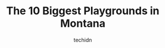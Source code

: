 ---
layout: ampstory
image: https://i0.wp.com/paketmu.com/wp-content/uploads/2023/06/bonner-park-0-in-montana-1686371933.jpeg?resize=640,853
author: techidn
featured: false
description: Explore the diverse Playground scene in Montana, home to an incredible selection of 10 establishments catering to every taste. Whether youre in search of iconic favorites or undiscovered tr
title: The 10 Biggest Playgrounds in Montana
cover:
   title: The 10 Biggest Playgrounds in Montana
   subtitle: RICKPATE
   background: https://paketmu.com/wp-content/uploads/2023/06/bonner-park-0-in-montana-1686371933.jpeg

pages: 
 - layout: thirds
   top: <h1>#1 Gibson Park</h1>
   bottom: "<p>A well maintained park.The duck pond is a beautiful feature and a favorite for kids. Duck food is available to buy from a stand nearby.</p>"
   background: https://paketmu.com/wp-content/uploads/2023/06/bonner-park-1-in-montana-1686371934.jpeg
   backgroundblur: true
 - layout: thirds
   top: <h1>#2 Bonner Park</h1>
   bottom: "<p>Missoula has some amazing parks. This one kept both our 7 year old and our 13 year old busy. Plenty of fun structures that you wouldnt find in the area we live. My husba</p>"
   background: https://paketmu.com/wp-content/uploads/2023/06/bonner-park-2-in-montana-1686371934.jpeg
   cta:
      link: https://paketmu.com/the-10-biggest-playgrounds-in-montana/
      text: The 10 Biggest Playgrounds in Montana
 - layout: thirds
   top: <h1>#3 Volunteer Park</h1>
   bottom: "<p>Love this little spot! Its one of the best spots to go in Lakeside to see the lake and even go for a swim! Theres nice sidewalks, a great green space, docks, and ab</p>"
   background: https://paketmu.com/wp-content/uploads/2023/06/bonner-park-3-in-montana-1686371935.jpeg
   cta:
      link: https://paketmu.com/the-10-biggest-playgrounds-in-montana/
      text: The 10 Biggest Playgrounds in Montana
 - layout: thirds
   top: <h1>#4 First Peoples Buffalo Jump State Park</h1>
   bottom: "<p>342 Ulm Vaughn Rd, Ulm, MT 59485, United States</p>"
   background: https://images.unsplash.com/photo-1533998839656-76f5e4b2bccb?ixlib=rb-4.0.3&ixid=MnwxMjA3fDB8MHxwaG90by1wYWdlfHx8fGVufDB8fHx8&auto=format&fit=crop&w=640&h=853&q=80
   cta:
      link: https://paketmu.com/the-10-biggest-playgrounds-in-montana/
      text: The 10 Biggest Playgrounds in Montana
 - layout: thirds
   top: <h1>#5 Dragon Hollow Playground</h1>
   bottom: "<p>Stairs connecting Riverfront Trail to Higgins Street Bridge, Missoula, MT 59802, United States</p>"
   background: https://images.unsplash.com/photo-1604871000636-074fa5117945?ixlib=rb-4.0.3&ixid=MnwxMjA3fDB8MHxwaG90by1wYWdlfHx8fGVufDB8fHx8&auto=format&fit=crop&w=640&h=853&q=80
   cta:
      link: https://paketmu.com/the-10-biggest-playgrounds-in-montana/
      text: The 10 Biggest Playgrounds in Montana
 - layout: thirds
   top: <h1>#6 Dinosaur Park</h1>
   bottom: "<p>1707 Vaquero Pkwy, Bozeman, MT 59718, United States</p>"
   background: https://images.unsplash.com/photo-1609083590460-7b8cc0ca65f8?ixlib=rb-4.0.3&ixid=MnwxMjA3fDB8MHxwaG90by1wYWdlfHx8fGVufDB8fHx8&auto=format&fit=crop&w=640&h=853&q=80
   cta:
      link: https://paketmu.com/the-10-biggest-playgrounds-in-montana/
      text: The 10 Biggest Playgrounds in Montana
 - layout: thirds
   top: <h1>#7 Ponderosa Park</h1>
   bottom: "<p>Orchard Ln & N Carlton Ave SW, Billings, MT 59101, United States</p>"
   background: https://images.unsplash.com/photo-1489648022186-8f49310909a0?ixlib=rb-4.0.3&ixid=MnwxMjA3fDB8MHxwaG90by1wYWdlfHx8fGVufDB8fHx8&auto=format&fit=crop&w=640&h=853&q=80
   cta:
      link: https://paketmu.com/the-10-biggest-playgrounds-in-montana/
      text: The 10 Biggest Playgrounds in Montana
 - layout: thirds
   middle: Continue reading...
   background: https://images.unsplash.com/photo-1496096265110-f83ad7f96608?ixlib=rb-4.0.3&ixid=MnwxMjA3fDB8MHxwaG90by1wYWdlfHx8fGVufDB8fHx8&auto=format&fit=crop&w=640&h=853&q=80
   cta:
      link: https://paketmu.com/the-10-biggest-playgrounds-in-montana/
      text: The 10 Biggest Playgrounds in Montana
      
---